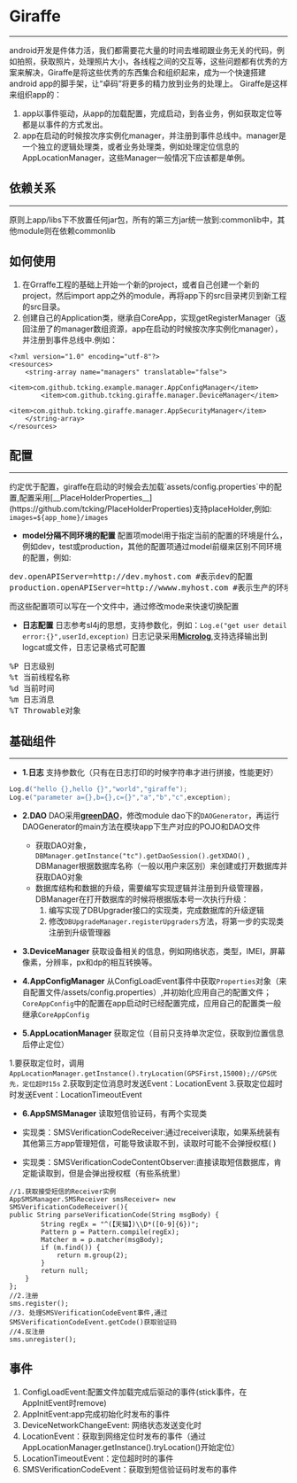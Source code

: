 
# Giraffe
---------

android开发是件体力活，我们都需要花大量的时间去堆砌跟业务无关的代码，例如拍照，获取照片，处理照片大小，各线程之间的交互等，这些问题都有优秀的方案来解决，Giraffe是将这些优秀的东西集合和组织起来，成为一个快速搭建android app的脚手架，让“卓码”将更多的精力放到业务的处理上。
Giraffe是这样来组织app的：

1. app以事件驱动，从app的加载配置，完成启动，到各业务，例如获取定位等都是以事件的方式发出。
2. app在启动的时候按次序实例化manager，并注册到事件总线中。manager是一个独立的逻辑处理类，或者业务处理类，例如处理定位信息的AppLocationManager，这些Manager一般情况下应该都是单例。


## 依赖关系
<hr>
原则上app/libs下不放置任何jar包，所有的第三方jar统一放到:commonlib中，其他module则在依赖commonlib

## 如何使用
1. 在Grraffe工程的基础上开始一个新的project，或者自己创建一个新的project，然后import app之外的module，再将app下的src目录拷贝到新工程的src目录。
2. 创建自己的Application类，继承自CoreApp，实现getRegisterManager（返回注册了的manager数组资源，app在启动的时候按次序实例化manager），并注册到事件总线中.例如：
```
<?xml version="1.0" encoding="utf-8"?>
<resources>
    <string-array name="managers" translatable="false">
        <item>com.github.tcking.example.manager.AppConfigManager</item>
        <item>com.github.tcking.giraffe.manager.DeviceManager</item>
        <item>com.github.tcking.giraffe.manager.AppSecurityManager</item>
    </string-array>
</resources>
```

## 配置
<hr>
约定优于配置，giraffe在启动的时候会去加载`assets/config.properties`中的配置,配置采用[__PlaceHolderProperties__](https://github.com/tcking/PlaceHolderProperties)支持placeHolder,例如:<br>
<code>images=${app_home}/images</code>

* **model分隔不同环境的配置**
配置项model用于指定当前的配置的环境是什么，例如dev，test或production，其他的配置项通过model前缀来区别不同环境的配置，例如:
<pre>
dev.openAPIServer=http://dev.myhost.com #表示dev的配置
production.openAPIServer=http://wwww.myhost.com #表示生产的环境配置
</pre>
而这些配置项可以写在一个文件中，通过修改mode来快速切换配置

* **日志配置**
日志参考sl4j的思想，支持参数化，例如：<code>Log.e("get user detail error:{}",userId,exception)</code> 日志记录采用[**Microlog**](http://microlog.sourceforge.net/site/),支持选择输出到logcat或文件，日志记录格式可配置

<pre>
%P 日志级别
%t 当前线程名称
%d 当前时间
%m 日志消息
%T Throwable对象
</pre>

## 基础组件
<hr>

* **1.日志**
支持参数化（只有在日志打印的时候字符串才进行拼接，性能更好）
``` java
Log.d("hello {},hello {}","world","giraffe");
Log.e("parameter a={},b={},c={}","a","b","c",exception);
```

* **2.DAO**
DAO采用[__greenDAO__](https://github.com/greenrobot/greenDAO)，修改module dao下的<code>DAOGenerator</code>，再运行DAOGenerator的main方法在模块app下生产对应的POJO和DAO文件
	* 获取DAO对象，<br><code>DBManager.getInstance("tc").getDaoSession().getXDAO()</code> , DBManager根据数据库名称（一般以用户来区别）来创建或打开数据库并获取DAO对象
	* 数据库结构和数据的升级，需要编写实现逻辑并注册到升级管理器，DBManager在打开数据库的时候将根据版本号一次执行升级：
		1. 编写实现了DBUpgrader接口的实现类，完成数据库的升级逻辑
		2. 修改<code>DBUpgradeManager.registerUpgraders</code>方法，将第一步的实现类注册到升级管理器

* **3.DeviceManager** 获取设备相关的信息，例如网络状态，类型，IMEI，屏幕像素，分辨率，px和dp的相互转换等。

* **4.AppConfigManager**
从ConfigLoadEvent事件中获取`Properties`对象（来自配置文件/assets/config.properties）,并初始化应用自己的配置文件；`CoreAppConfig`中的配置在app启动时已经配置完成，应用自己的配置类一般继承`CoreAppConfig`

* **5.AppLocationManager** 
获取定位（目前只支持单次定位，获取到位置信息后停止定位）

1.要获取定位时，调用`AppLocationManager.getInstance().tryLocation(GPSFirst,15000);//GPS优先，定位超时15s`
2.获取到定位消息时发送Event：LocationEvent
3.获取定位超时时发送Event：LocationTimeoutEvent

* **6.AppSMSManager**
读取短信验证码，有两个实现类

 * 实现类：SMSVerificationCodeReceiver:通过receiver读取，如果系统装有其他第三方app管理短信，可能导致读取不到，读取时可能不会弹授权框( )
 * 实现类：SMSVerificationCodeContentObserver:直接读取短信数据库，肯定能读取到，但是会弹出授权框（有些系统里）

```
//1.获取接受短信的Receiver实例
AppSMSManager.SMSReceiver smsReceiver= new SMSVerificationCodeReceiver(){
public String parseVerificationCode(String msgBody) {
        String regEx = "^(【天猫】)\\D*([0-9]{6})";
        Pattern p = Pattern.compile(regEx);
        Matcher m = p.matcher(msgBody);
        if (m.find()) {
            return m.group(2);
        }
        return null;
    }
};
//2.注册
sms.register();
//3. 处理SMSVerificationCodeEvent事件,通过SMSVerificationCodeEvent.getCode()获取验证码
//4.反注册 
sms.unregister();
```

## 事件
1. ConfigLoadEvent:配置文件加载完成后驱动的事件(stick事件，在AppInitEvent时remove)
2. AppInitEvent:app完成初始化时发布的事件
3. DeviceNetworkChangeEvent: 网络状态发送变化时
4. LocationEvent：获取到网络定位时发布的事件（通过AppLocationManager.getInstance().tryLocation()开始定位）
5. LocationTimeoutEvent：定位超时时的事件
6. SMSVerificationCodeEvent：获取到短信验证码时发布的事件
